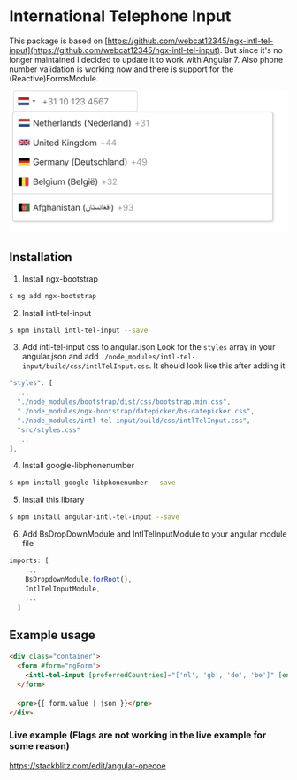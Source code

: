 # International Telephone Input

This package is based on [https://github.com/webcat12345/ngx-intl-tel-input](https://github.com/webcat12345/ngx-intl-tel-input). But since it's no longer maintained I decided to update it to work with Angular 7. Also phone number validation is working now and there is support for the (Reactive)FormsModule.

![alt](screenshot.png)

## Installation

1. Install ngx-bootstrap
```bash
$ ng add ngx-bootstrap
```

2. Install intl-tel-input
```bash
$ npm install intl-tel-input --save
```

3. Add intl-tel-input css to angular.json
Look for the `styles` array in your angular.json and add `./node_modules/intl-tel-input/build/css/intlTelInput.css`. It should look like this after adding it:
```typescript
"styles": [
  ...
  "./node_modules/bootstrap/dist/css/bootstrap.min.css",
  "./node_modules/ngx-bootstrap/datepicker/bs-datepicker.css",
  "./node_modules/intl-tel-input/build/css/intlTelInput.css",
  "src/styles.css"
  ...
],
```
4. Install google-libphonenumber
```bash
$ npm install google-libphonenumber --save
```

5. Install this library
```bash
$ npm install angular-intl-tel-input --save
```

6. Add BsDropDownModule and IntlTelInputModule to your angular module file
```typescript
imports: [
    ...
    BsDropdownModule.forRoot(),
    IntlTelInputModule,
    ...
  ]
```

## Example usage
```html
<div class="container">
  <form #form="ngForm">
    <intl-tel-input [preferredCountries]="['nl', 'gb', 'de', 'be']" [enablePlaceholder]="true" name="phoneNumber" ngModel></intl-tel-input>
  </form>

  <pre>{{ form.value | json }}</pre>
</div>
```

### Live example (Flags are not working in the live example for some reason)
https://stackblitz.com/edit/angular-opecoe
